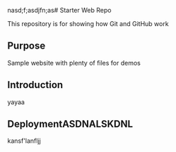 nasd;f;asdjfn;as# Starter Web Repo

This repository is for showing how Git and GitHub work

## Purpose

Sample website with plenty of files for demos

## Introduction
yayaa

## DeploymentASDNALSKDNL
kansf'lanfljj